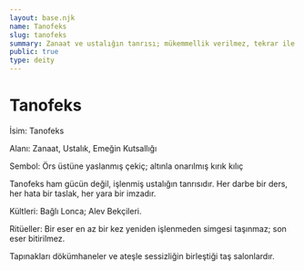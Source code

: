 ```yaml
---
layout: base.njk
name: Tanofeks
slug: tanofeks
summary: Zanaat ve ustalığın tanrısı; mükemmellik verilmez, tekrar ile hak edilir.
public: true
type: deity
---
```


# Tanofeks

İsim: Tanofeks

Alanı: Zanaat, Ustalık, Emeğin Kutsallığı

Sembol: Örs üstüne yaslanmış çekiç; altınla onarılmış kırık kılıç

Tanofeks ham gücün değil, işlenmiş ustalığın tanrısıdır. Her darbe bir ders, her hata bir taslak, her yara bir imzadır.

Kültleri: Bağlı Lonca; Alev Bekçileri.

Ritüeller: Bir eser en az bir kez yeniden işlenmeden simgesi taşınmaz; son eser bitirilmez.

Tapınakları dökümhaneler ve ateşle sessizliğin birleştiği taş salonlardır.
